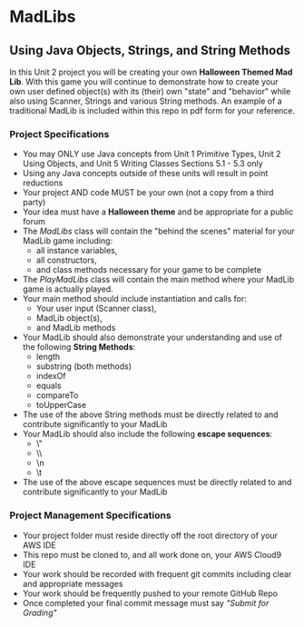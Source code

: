 # MadLibs
## Using Java Objects, Strings, and String Methods

In this Unit 2 project you will be creating your own **Halloween Themed Mad Lib**.
With this game you will continue to demonstrate how to create your own user defined object(s)
with its (their) own "state" and "behavior" while also using Scanner, Strings and various String methods.
An example of a traditional MadLib is included within this repo in pdf form for your reference.

### Project Specifications
  * You may ONLY use Java concepts from Unit 1 Primitive Types, Unit 2 Using Objects, and Unit 5 Writing Classes Sections 5.1 - 5.3 only
  * Using any Java concepts outside of these units will result in point reductions
  * Your project AND code MUST be your own (not a copy from a third party)
  * Your idea must have a **Halloween theme** and be appropriate for a public forum
  * The *MadLibs* class will contain the "behind the scenes" material for your MadLib game including:
       * all instance variables,
       * all constructors,
       * and class methods necessary for your game to be complete
  * The *PlayMadLibs* class will contain the main method where your MadLib game is actually played.
  * Your main method should include instantiation and calls for:
       * Your user input (Scanner class),
       * MadLib object(s),
       * and MadLib methods
  * Your MadLib should also demonstrate your understanding and use of the following **String Methods**:
       * length
       * substring (both methods)
       * indexOf
       * equals
       * compareTo
       * toUpperCase
  * The use of the above String methods must be directly related to and contribute significantly to your MadLib
  * Your MadLib should also include the following **escape sequences**:
       *  \\"
       *  \\\
       *  \n
       *  \t
  *  The use of the above escape sequences must be directly related to and contribute significantly to your MadLib




### Project Management Specifications
  * Your project folder must reside directly off the root directory of your AWS IDE
  * This repo must be cloned to, and all work done on, your AWS Cloud9 IDE  
  * Your work should be recorded with frequent git commits including clear and appropriate messages
  * Your work should be frequently pushed to your remote GitHub Repo
  * Once completed your final commit message must say *"Submit for Grading"*
